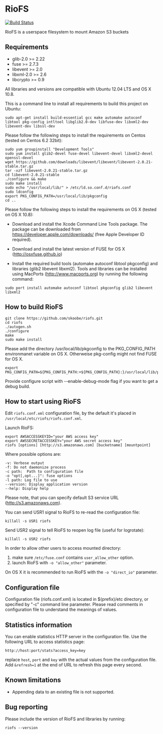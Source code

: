 # RioFS

[![Build Status](https://secure.travis-ci.org/skoobe/riofs.png)](https://travis-ci.org/skoobe/riofs)

RioFS is a userspace filesystem to mount Amazon S3 buckets

Requirements
------------

* glib-2.0 >= 2.22
* fuse >= 2.7.3
* libevent >= 2.0
* libxml-2.0 >= 2.6
* libcrypto >= 0.9

All libraries and versions are compatible with Ubuntu 12.04 LTS and OS X 10.8.

This is a command line to install all requirements to build this project on Ubuntu:

```
sudo apt-get install build-essential gcc make automake autoconf libtool pkg-config intltool libglib2.0-dev libfuse-dev libxml2-dev libevent-dev libssl-dev
```

Please follow the following steps to install the requirements on Centos (tested on Centos 6.2 32bit):
```
sudo yum groupinstall "Development Tools"
sudo yum install glib2-devel fuse-devel libevent-devel libxml2-devel openssl-devel
wget https://github.com/downloads/libevent/libevent/libevent-2.0.21-stable.tar.gz
tar -xzf libevent-2.0.21-stable.tar.gz
cd libevent-2.0.21-stable
./configure && make
sudo make install
sudo echo "/usr/local/lib/" > /etc/ld.so.conf.d/riofs.conf
sudo ldconfig
export PKG_CONFIG_PATH=/usr/local/lib/pkgconfig
cd ..
```

Please follow the following steps to install the requirements on OS X (tested on OS X 10.8):

* Download and install the Xcode Command Line Tools package. The package can be downloaded from https://developer.apple.com/downloads/ (free Apple Developer ID required).

* Download and install the latest version of FUSE for OS X (http://osxfuse.github.io)

* Install the required build tools (automake autoconf libtool pkgconfig) and libraries (glib2 libevent libxml2). Tools and libraries can be installed using MacPorts (http://www.macports.org) by running the following command:

```
sudo port install automake autoconf libtool pkgconfig glib2 libevent libxml2
```

How to build RioFS
------------------

```
git clone https://github.com/skoobe/riofs.git
cd riofs
./autogen.sh
./configure
make
sudo make install
```

Please add the directory /usr/local/lib/pkgconfig to the PKG_CONFIG_PATH environmanet variable on OS X. Otherweise pkg-config might not find FUSE for OS X.

```
export PKG_CONFIG_PATH=${PKG_CONFIG_PATH:+${PKG_CONFIG_PATH}:}/usr/local/lib/pkgconfig
```

Provide configure script with --enable-debug-mode flag if you want to get a debug build.


How to start using RioFS
------------------------

Edit ```riofs.conf.xml``` configuration file, by the default it's placed in ```/usr/local/etc/riofs/riofs.conf.xml```.

Launch RioFS:

```
export AWSACCESSKEYID="your AWS access key"
export AWSSECRETACCESSKEY="your AWS secret access key"
riofs [options] [http://s3.amazonaws.com] [bucketname] [mountpoint]
```

Where possible options are:

```
-v: Verbose output
-f: Do not daemonize process
-c path:  Path to configuration file
-o "opt[,opt...]": fuse options
-l path: Log file to use
--version: Display application version
--help: Display help
```

Please note, that you can specify default S3 service URL (http://s3.amazonaws.com).

You can send USR1 signal to RioFS to re-read the configuration file:
```
killall -s USR1 riofs
```

Send USR2 signal to tell RioFS to reopen log file (useful for logrotate):
```
killall -s USR2 riofs
```

In order to allow other users to access mounted directory:

1. make sure ```/etc/fuse.conf``` contains ```user_allow_other``` option.
2. launch RioFS with  ```-o "allow_other"```  parameter.

On OS X it is recommended to run RioFS with the ```-o "direct_io"``` parameter.

Configuration file
------------------
    
Configuration file (riofs.conf.xml) is located in $(prefix)/etc directory, or specified by "-c" command line parameter.
Please read comments in configuration file to understand the meanings of values.


Statistics information
------------------

You can enable statistics HTTP server in the configuration file. 
Use the following URL to access statistics page:
```
http://host:port/stats?access_key=key
```
replace ```host```, ```port``` and ```key``` with the actual values from the configuration file.
Add ```&refresh=1``` at the end of URL to refresh this page every second.


Known limitations
------------------
* Appending data to an existing file is not supported.


Bug reporting
-------------
    
Please include the version of RioFS and libraries by running:

```
riofs --version
```
